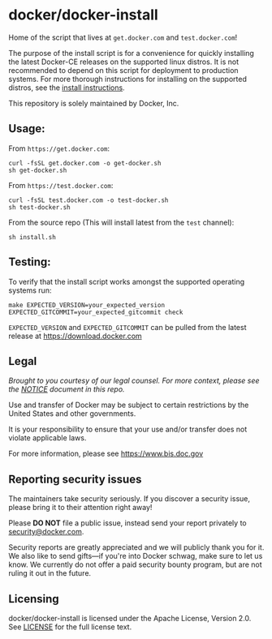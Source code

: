 # docker/docker-install
Home of the script that lives at `get.docker.com` and `test.docker.com`!

The purpose of the install script is for a convenience for quickly
installing the latest Docker-CE releases on the supported linux
distros. It is not recommended to depend on this script for deployment
to production systems. For more thorough instructions for installing
on the supported distros, see the [install
instructions](https://docs.docker.com/engine/installation/).

This repository is solely maintained by Docker, Inc.

## Usage:

From `https://get.docker.com`:
```shell
curl -fsSL get.docker.com -o get-docker.sh
sh get-docker.sh
```

From `https://test.docker.com`:
```shell
curl -fsSL test.docker.com -o test-docker.sh
sh test-docker.sh
```

From the source repo (This will install latest from the `test` channel):
```shell
sh install.sh
```

## Testing:

To verify that the install script works amongst the supported operating systems run:

```shell
make EXPECTED_VERSION=your_expected_version EXPECTED_GITCOMMIT=your_expected_gitcommit check
```

`EXPECTED_VERSION` and `EXPECTED_GITCOMMIT` can be pulled from the latest release at https://download.docker.com

## Legal
*Brought to you courtesy of our legal counsel. For more context,
please see the [NOTICE](NOTICE) document in this repo.*

Use and transfer of Docker may be subject to certain restrictions by the
United States and other governments.

It is your responsibility to ensure that your use and/or transfer does not
violate applicable laws.

For more information, please see https://www.bis.doc.gov

## Reporting security issues

The maintainers take security seriously. If you discover a security issue,
please bring it to their attention right away!

Please **DO NOT** file a public issue, instead send your report privately to
[security@docker.com](mailto:security@docker.com).

Security reports are greatly appreciated and we will publicly thank you for it.
We also like to send gifts—if you're into Docker schwag, make sure to let
us know. We currently do not offer a paid security bounty program, but are not
ruling it out in the future.

## Licensing

docker/docker-install is licensed under the Apache License, Version 2.0.
See [LICENSE](LICENSE) for the full license text.

